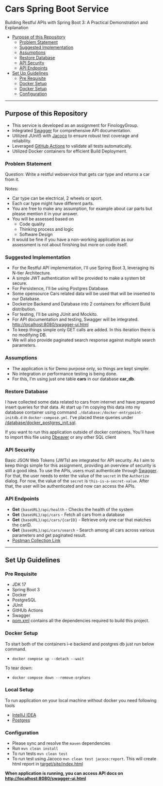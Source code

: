 # Cars Spring Boot Service

Building Restful APIs with Spring Boot 3: A Practical Demonstration and Explanation

- [Purpose of this Repository](#purpose-of-this-repository)
  - [Problem Statement](#problem-statement)
  - [Suggested Implementation](#suggested-implementation)
  - [Assumptions](#assumptions)
  - [Restore Database](#restore-database)
  - [API Security](#api-security)
  - [API Endpoints](#API-Endpoints)
- [Set Up Guidelines](#Set-Up-Guidelines)
  - [Pre Requisite](#pre-requisite)
  - [Docker Setup](#docker-setup)
  - [Docker Setup](#local-setup)
  - [Configuration](#configuration)

---

## Purpose of this Repository

- This service is developed as an assignment for FinologyGroup. 
- Integrated [Swagger](www.swagger.io) for comprehensive API documentation. 
- Utilized JUnit5 with [Jacoco](https://www.jacoco.org/jacoco/trunk/index.html) to ensure robust test coverage and reliability. 
- Leveraged [GitHub Actions](https://github.com/features/actions) to validate all tests automatically. 
- Utilized Docker containers for efficient Build Deployment.

### Problem Statement

Question: Write a restful webservice that gets car type and returns a car from it.

Notes:
* Car type can be electrical, 2 wheels or sport.
* Each car type might have different parts.
* You are free to make any assumption, for example about car parts but please mention it in your answer.
* You will be assessed based on
  * Code quality
  * Thinking process and logic
  * Software Design
* It would be fine if you have a non-working application as our assessment is not about finishing but more on code itself.

### Suggested Implementation

- For the Restful API implementation, I'll use Spring Boot 3, leveraging its N-tier Architecture.
- A simple JWT authentication will be provided to make a system bit secure.
- For Persistence, I'll be using Postgres Database.
- Some opensource Cars related data will be used that will be inserted to our Database.
- Dockerize Backend and Database into 2 containers for efficient Build distribution.
- For testing, I'll be using JUnit and Mockito.
- For API documentation and testing, Swagger will be integrated. [http://localhost:8080/swagger-ui.html](http://localhost:8080/swagger-ui.html)
- To keep things simple only GET calls are added. In this iteration there is no modifying DB.
- We will also provide paginated search response against multiple search parameters.

### Assumptions

- The application is for Demo purpose only, so things are kept simpler.
- No integration or performance testing is being done.
- For this, I'm using just one table **cars** in our database **car_db**.

### Restore Database

I have collected some data related to cars from internet and have prepared insert queries for that data. At start up
I'm copying this data into my database container using command `./database:/docker-entrypoint-initdb.d` 
in `docker-compose.yml`. I've placed these queries under [/database/docker_postgres_init.sql](https://github.com/muak4/cars-spring-boot-service/blob/main/database/docker_postgres_init.sql).

If you want to run this application outside of docker containers. You'll have to import this file using [Dbeaver](https://dbeaver.io/) 
or any other SQL client

### API Security

Basic JSON Web Tokens (JWTs) are integrated for API security. As I aim to keep things simple for this assignment,
providing an overview of security is still a good idea. To use the APIs, users must authenticate through [Swagger](http://localhost:8080/swagger-ui.html).
For that, the user needs to enter the value of the `secret` in the `Authorize` dialog. For now, the value of the `secret` 
is `this-is-a-secret-value`. After that, the user will be authenticated and now can access the APIs.

### API Endpoints

- **Get** `{baseURL}/api/health` - Checks the health of the system
- **Get** `{baseURL}/api/cars` - Fetch all cars from a database
- **Get** `{baseURL}/api/cars/{carID}` - Retrieve only one car that matches the carID.
- **Get** `{baseURL}/api/cars/search` - Search among all cars across various parameters and get paginated result.
- [Postman Collection Link](https://drive.google.com/file/d/1Lx1bws4DtXTTTV_eHnaRP5si3Qg7-XDS/view?usp=sharing) 

---

## Set Up Guidelines

### Pre Requisite

- JDK 17
- Spring Boot 3
- Docker
- PostgreSQL
- JUnit
- GitHUb Actions
- Swagger
- [pom.xml](https://github.com/muak4/cars-spring-boot-service/blob/main/pom.xml) contains all the dependencies required to build this project.

### Docker Setup

To start both of the containers i-e backend and postgres db just run below command.

- `docker compose up --detach --wait`

To tear down:

- `docker compose down --remove-orphans`

### Local Setup

To run application on your local machine without docker you need following tools

- [IntelliJ IDEA](https://www.jetbrains.com/idea/)
- [Postgres](https://postgresapp.com/downloads.html)

### Configuration

- Please sync and resolve the `maven` dependencies
- Run `mvn clean install`
- To run tests `mvn clean test`
- To run test using Jacoco `mvn clean test jacoco:report`. This will create html report in [target/site/index.html](http://localhost:63342/cars-web-service/target/site/jacoco/index.html)

**When application is running, you can access API docs on [http://localhost:8080/swagger-ui.html](http://localhost:8080/swagger-ui.html)**
